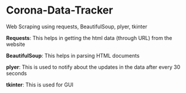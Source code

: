 # Corona-Data-Tracker
Web Scraping using requests, BeautifulSoup, plyer, tkinter

**Requests**: This helps in getting the html data (through URL) from the website

**BeautifulSoup**: This helps in parsing HTML documents

**plyer**: This is used to notify about the updates in the data after every 30 seconds

**tkinter**: This is used for GUI
